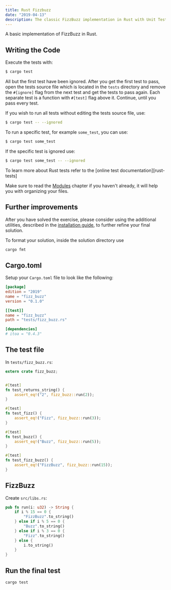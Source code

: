 ```yaml
---
title: Rust Fizzbuzz
date: "2019-04-13"
description: The classic FizzBuzz implementation in Rust with Unit Testing.
---
```


A basic implementation of FizzBuzz in Rust.



## Writing the Code

Execute the tests with:

```bash
$ cargo test
```

All but the first test have been ignored. After you get the first test to
pass, open the tests source file which is located in the `tests` directory
and remove the `#[ignore]` flag from the next test and get the tests to pass
again. Each separate test is a function with `#[test]` flag above it.
Continue, until you pass every test.

If you wish to run all tests without editing the tests source file, use:

```bash
$ cargo test -- --ignored
```

To run a specific test, for example `some_test`, you can use:

```bash
$ cargo test some_test
```

If the specific test is ignored use:

```bash
$ cargo test some_test -- --ignored
```

To learn more about Rust tests refer to the [online test documentation][rust-tests]

Make sure to read the [Modules](https://doc.rust-lang.org/book/ch07-02-modules-and-use-to-control-scope-and-privacy.html) chapter if you
haven't already, it will help you with organizing your files.



## Further improvements

After you have solved the exercise, please consider using the additional utilities, described in the [installation guide](https://exercism.io/tracks/rust/installation), to further refine your final solution.

To format your solution, inside the solution directory use

```bash
cargo fmt
```



## Cargo.toml

Setup your `Cargo.toml` file to look like the following:

```toml
[package]
edition = "2019"
name = "fizz_buzz"
version = "0.1.0"

[[test]]
name = "fizz_buzz"
path = "tests/fizz_buzz.rs"

[dependencies]
# itoa = "0.4.3"
```



## The test file

In `tests/fizz_buzz.rs`:

```rust
extern crate fizz_buzz;


#[test]
fn test_returns_string() {
    assert_eq!("2", fizz_buzz::run(2));
}

#[test]
fn test_fizz() {
    assert_eq!("Fizz", fizz_buzz::run(3));
}

#[test]
fn test_buzz() {
    assert_eq!("Buzz", fizz_buzz::run(5));
}

#[test]
fn test_fizz_buzz() {
    assert_eq!("FizzBuzz", fizz_buzz::run(15));
}
```



## FizzBuzz

Create `src/libs.rs`:

```rust
pub fn run(i: u32) -> String {
    if i % 15 == 0 {
        "FizzBuzz".to_string()
    } else if i % 5 == 0 {
        "Buzz".to_string()
    } else if i % 3 == 0 {
        "Fizz".to_string()
    } else {
        i.to_string()
    }
}
```



## Run the final test

`cargo test`
